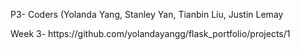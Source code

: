 <p>P3- Coders (Yolanda Yang, Stanley Yan, Tianbin Liu, Justin Lemay

<p>Week 3- https://github.com/yolandayangg/flask_portfolio/projects/1 </p>
